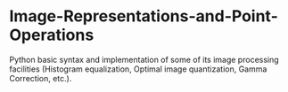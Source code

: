 # Image-Representations-and-Point-Operations
Python basic syntax and implementation of some of its image processing facilities (Histogram equalization, Optimal image quantization, Gamma Correction, etc.).
